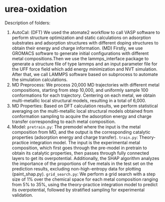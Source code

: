 # urea-oxidation
Description of folders:
1. AutoCal:
(DFT) We used the atomate2 workflow to call VASP software to perform structure optimization and static calculations on adsorption substrates and adsorption structures with different doping structures to obtain their energy and charge information.
(MD) Firstly, we use GROMACS software to generate initial configurations with different metal compositions.Then we use the lammps_interface package to generate a structure file of type lammps and an input parameter file for the UFF force field which add energy minimization and NVT simulation. After that, we call LAMMPS software based on subprocess to automate the simulation calculations.
2. MD Preprocess: We process 20,000 MD trajectories with different metal compositions, starting from step 10,000, and uniformly sample 100 conformations for each trajectory. Centering on each metal, we obtain multi-metallic local structural models, resulting in a total of 6,000.
3. MD Properties: Based on DFT calculation results, we perform statistical averaging on the multi-metallic local structural models obtained from conformation sampling to acquire the adsorption energy and charge transfer corresponding to each metal composition.
4. Model:
`pretrain.py`: The premodel where the input is the metal composition from MD, and the output is the corresponding catalytic properties (adsorption energy and charge transfer).
`train.py`: Theory-practice integration model. The input is the experimental metal composition, which first goes through the pre-model in pretrain to obtain its catalytic properties, then passes through fully connected layers to get its overpotential. Additionally, the SHAP algorithm analyzes the importance of the proportions of five metals in the test set on the prediction results, excluding non-high-entropy data for plotting (paint_shap.py).
`grid_search.py`: We perform a grid search with a step size of 1% over the chemical space for each metal composition ranging from 5% to 35%, using the theory-practice integration model to predict its overpotential, followed by stratified sampling for experimental validation.
